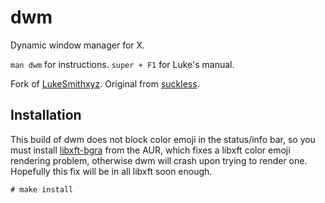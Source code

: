 dwm
===

Dynamic window manager for X.

`man dwm` for instructions.
`super + F1` for Luke's manual.

Fork of [LukeSmithxyz](https://github.com/LukeSmithxyz/dmenu).
Original from [suckless](https://tools.suckless.org/dmenu/).

Installation
------------

This build of dwm does not block color emoji in the status/info bar, so you must install [libxft-bgra](https://aur.archlinux.org/packages/libxft-bgra/) from the AUR, which fixes a libxft color emoji rendering problem, otherwise dwm will crash upon trying to render one.
Hopefully this fix will be in all libxft soon enough.


```
# make install
```
